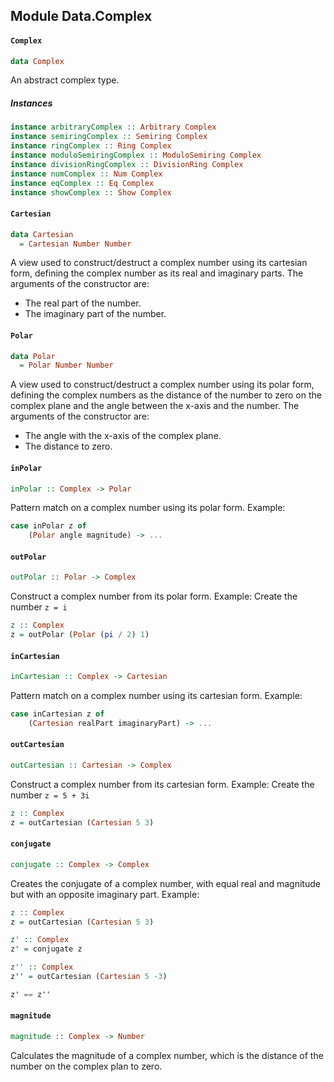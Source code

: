 ## Module Data.Complex

#### `Complex`

``` purescript
data Complex
```

An abstract complex type.

##### Instances
``` purescript
instance arbitraryComplex :: Arbitrary Complex
instance semiringComplex :: Semiring Complex
instance ringComplex :: Ring Complex
instance moduloSemiringComplex :: ModuloSemiring Complex
instance divisionRingComplex :: DivisionRing Complex
instance numComplex :: Num Complex
instance eqComplex :: Eq Complex
instance showComplex :: Show Complex
```

#### `Cartesian`

``` purescript
data Cartesian
  = Cartesian Number Number
```

A view used to construct/destruct a complex number using its cartesian form,
defining the complex number as its real and imaginary parts. The arguments
of the constructor are:

+ The real part of the number.
+ The imaginary part of the number.

#### `Polar`

``` purescript
data Polar
  = Polar Number Number
```

A view used to construct/destruct a complex number using its polar form,
defining the complex numbers as the distance of the number to zero on the
complex plane and the angle between the x-axis and the number. The arguments
of the constructor are:

+ The angle with the x-axis of the complex plane.
+ The distance to zero.

#### `inPolar`

``` purescript
inPolar :: Complex -> Polar
```

Pattern match on a complex number using its polar form. Example:

```purescript
case inPolar z of
    (Polar angle magnitude) -> ...
```

#### `outPolar`

``` purescript
outPolar :: Polar -> Complex
```

Construct a complex number from its polar form. Example: Create the number
`z = i`

```purescript
z :: Complex
z = outPolar (Polar (pi / 2) 1)
```

#### `inCartesian`

``` purescript
inCartesian :: Complex -> Cartesian
```

Pattern match on a complex number using its cartesian form. Example:

```purescript
case inCartesian z of
    (Cartesian realPart imaginaryPart) -> ...
```

#### `outCartesian`

``` purescript
outCartesian :: Cartesian -> Complex
```

Construct a complex number from its cartesian form. Example: Create the number
`z = 5 + 3i`

```purescript
z :: Complex
z = outCartesian (Cartesian 5 3)
```

#### `conjugate`

``` purescript
conjugate :: Complex -> Complex
```

Creates the conjugate of a complex number, with equal real and magnitude but
with an opposite imaginary part. Example:

```purescript
z :: Complex
z = outCartesian (Cartesian 5 3)

z' :: Complex
z' = conjugate z

z'' :: Complex
z'' = outCartesian (Cartesian 5 -3)

z' == z''
```

#### `magnitude`

``` purescript
magnitude :: Complex -> Number
```

Calculates the magnitude of a complex number, which is the distance of the
number on the complex plan to zero.


